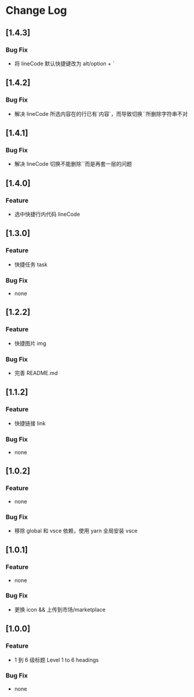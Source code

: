 # Change Log

## [1.4.3]

### Bug Fix

- 将 lineCode 默认快捷键改为 alt/option + \`

## [1.4.2]

### Bug Fix

- 解决 lineCode 所选内容在的行已有\`内容\`，而导致切换\`\`所删除字符串不对

## [1.4.1]

### Bug Fix

- 解决 lineCode 切换不能删除``而是再套一层的问题

## [1.4.0]

### Feature

- 选中快捷行内代码 lineCode

## [1.3.0]

### Feature

- 快捷任务 task

### Bug Fix

- none

## [1.2.2]

### Feature

- 快捷图片 img

### Bug Fix

- 完善 README.md

## [1.1.2]

### Feature

- 快捷链接 link

### Bug Fix

- none

## [1.0.2]

### Feature

- none

### Bug Fix

- 移除 global 和 vsce 依赖，使用 yarn 全局安装 vsce

## [1.0.1]

### Feature

- none

### Bug Fix

- 更换 icon && 上传到市场/marketplace

## [1.0.0]

### Feature

- 1 到 6 级标题 Level 1 to 6 headings

### Bug Fix

- none
